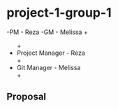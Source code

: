  # project-1-group-1
-PM - Reza
-GM - Melissa
+<ul>
+<li>Project Manager - Reza</li>
+<li>Git Manager - Melissa</li>
+</ul>
 ## Proposal
